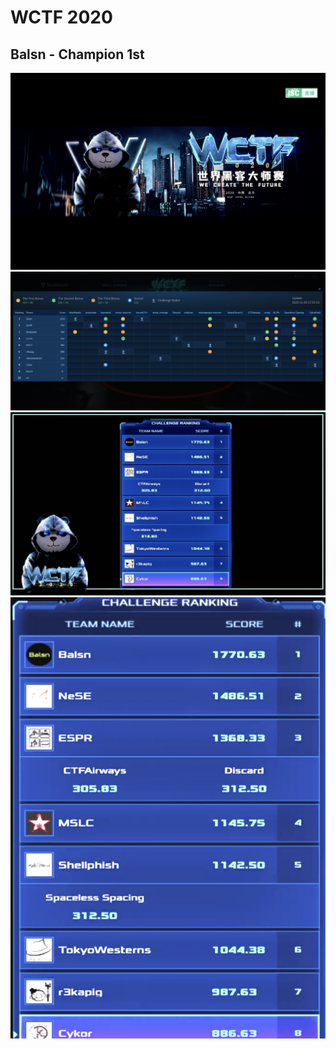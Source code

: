# WCTF 2020
## Balsn - Champion 1st
![pic](pic.png)
![scoreboard](scoreboard.png)
![ranking](ranking2.png)
![ranking](ranking.png)
